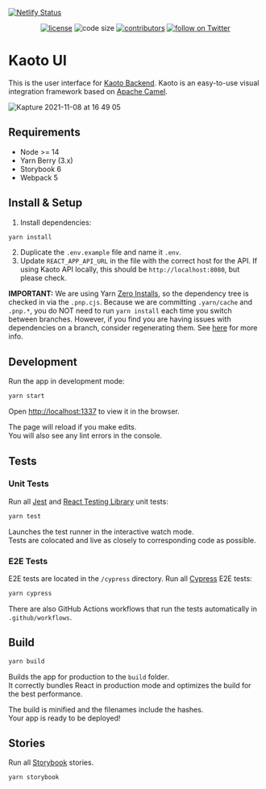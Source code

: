 [![Netlify Status](https://api.netlify.com/api/v1/badges/07e8b623-a94d-4686-a784-eb4a9b90dde1/deploy-status)](https://app.netlify.com/sites/kaoto/deploys)

<p align="center">
  <a href="https://github.com/KaotoIO/kaoto-ui/blob/master/LICENSE">
    <img src="https://img.shields.io/github/license/KaotoIO/kaoto-ui" alt="license"></a>

  <img src="https://img.shields.io/github/languages/code-size/KaotoIO/kaoto-ui" alt="code size">

  <a href="https://github.com/KaotoIO/kaoto-ui/graphs/contributors">
    <img src="https://img.shields.io/github/contributors/KaotoIO/kaoto-ui" alt="contributors"></a>

  <a href="https://twitter.com/intent/follow?screen_name=KaotoIO">
    <img src="https://img.shields.io/twitter/follow/KaotoIO?style=social&logo=twitter"
      alt="follow on Twitter"></a>
</p>

# Kaoto UI

This is the user interface for [Kaoto Backend](https://github.com/KaotoIO/kaoto-backend). Kaoto is an easy-to-use visual integration framework based on [Apache Camel](https://camel.apache.org/).

![Kapture 2021-11-08 at 16 49 05](https://user-images.githubusercontent.com/3844502/144047887-ac270f49-4bd8-48cb-9de9-afe87ad4083b.gif)


## Requirements

- Node >= 14
- Yarn Berry (3.x)
- Storybook 6
- Webpack 5

## Install & Setup

1. Install dependencies:

```bash
yarn install
```

2. Duplicate the `.env.example` file and name it `.env`.
3. Update `REACT_APP_API_URL` in the file with the correct host for the API. If using Kaoto API locally, this should be `http://localhost:8080`, but please check.

**IMPORTANT:** We are using Yarn [Zero Installs](https://yarnpkg.com/features/zero-installs), so the dependency tree is checked in via the `.pnp.cjs`. Because we are committing `.yarn/cache` and `.pnp.*`, you do NOT need to run `yarn install` each time you switch between branches. However, if you find you are having issues with dependencies on a branch, consider regenerating them. See [here](https://yarnpkg.com/getting-started/qa) for more info.

## Development

Run the app in development mode:

```bash
yarn start
```

Open [http://localhost:1337](http://localhost:1337) to view it in the browser.

The page will reload if you make edits.\
You will also see any lint errors in the console.

## Tests

### Unit Tests

Run all [Jest](https://testing-library.com/docs/react-testing-library/intro) and [React Testing Library](https://testing-library.com/docs/react-testing-library/intro) unit tests:

```bash
yarn test
````

Launches the test runner in the interactive watch mode.\
Tests are colocated and live as closely to corresponding code as possible.

### E2E Tests

E2E tests are located in the `/cypress` directory. Run all [Cypress](https://docs.cypress.io/guides/overview/why-cypress) E2E tests:

```bash
yarn cypress
```

There are also GitHub Actions workflows that run the tests automatically in `.github/workflows`.

## Build

```bash
yarn build
```

Builds the app for production to the `build` folder.\
It correctly bundles React in production mode and optimizes the build for the best performance.

The build is minified and the filenames include the hashes.\
Your app is ready to be deployed!

## Stories

Run all [Storybook](https://storybook.js.org/) stories.

```bash
yarn storybook
```

